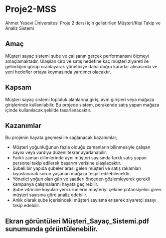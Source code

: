 # Proje2-MSS
Ahmet Yesevi Üniversitesi Proje 2 dersi için geliştirilen Müşteri/Kişi Takip ve Analiz Sistemi
## Amaç
Müşteri sayaç sistemi şube ve çalışanın gerçek performansını ölçmeyi amaçlamaktadır. Ulaşılan ciro ve satış hedefine kaç müşteri ziyareti ile gelindiğini görüp oranlayarak
yöneticiye daha doğru kararlar almasında ve yeni hedefler ortaya koymasında yardımcı olacaktır.
## Kapsam
Müşteri sayaç sistemi topluluk alanlarına giriş, avm girişleri veya mağaza girişlerinde kullanılabilir. Bu projede sistem, perakende satış yapan mağaza içinde kullanılacak şekilde
tasarlanacaktır.
## Kazanımlar
Bu projenin hayata geçmesi ile sağlanacak kazanımlar;
- Müşteri yoğunluğunun fazla olduğu zamanların bilinmesiyle çalışan sayısı veya vardiya düzeni tekrar ayarlanabilir.
- Farklı zaman dilimlerinde aynı müşteri sayısında farklı satış yapan personel takip edilerek başarım verisine ulaşılacaktır.
- Şubeli bir yapıda şubeler arası gelen müşteri ve satış rakamları kıyaslanarak sorun yaşanan mağaza tespit edilebilecektir.
- Yönetici yoğun olan gün ve saatleri önceden gözlemleyerek gerekli kampanya çalışmalarını hayata geçirebilir.
- Şube vitrinine koyulan yeni ürünlerin müşteriyi çekme potansiyelini giren müşteri sayısına göre analiz edebilir.
- Anlık olarak şube içerisindeki müşteri sayısına erişerek ziyaretçi sasıyı takip edebilir.
## Ekran görüntüleri Müşteri_Sayaç_Sistemi.pdf sunumunda görüntülenebilir.
